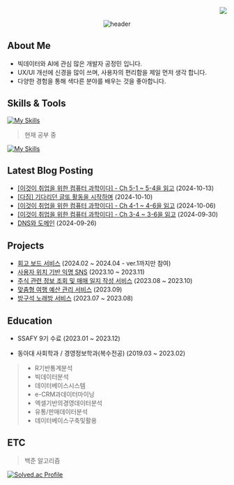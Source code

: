 <p align="end">
 <a href="https://hits.seeyoufarm.com"><img src="https://hits.seeyoufarm.com/api/count/incr/badge.svg?url=https%3A%2F%2Fgithub.com%2Fjeongmin59&count_bg=%2349D9D2&title_bg=%238C8C8C&icon=&icon_color=%23E7E7E7&title=%E2%9C%A8&edge_flat=false"/></a>
</p>
<div align="center">
  
  ![header](https://capsule-render.vercel.app/api?type=venom&color=gradient&customColorList=2&stroke=000000&strokeWidth=0.5&height=150&section=header&text=Hi!%20I'm%20Jeongmin😉&fontSize=50)

</div>

## About Me

- 빅데이터와 AI에 관심 많은 개발자 공정민 입니다.
- UX/UI 개선에 신경을 많이 쓰며, 사용자의 편리함을 제일 먼저 생각 합니다.
- 다양한 경험을 통해 색다른 분야를 배우는 것을 좋아합니다.

## Skills & Tools
[![My Skills](https://skillicons.dev/icons?i=react,ts,tailwind,vscode,figma,notion,git)](https://skillicons.dev)

> 현재 공부 중

[![My Skills](https://skillicons.dev/icons?i=supabase,next,java,spring)](https://skillicons.dev)


## Latest Blog Posting
<!-- TISTORY:START -->
- [[이것이 취업을 위한 컴퓨터 과학이다] - Ch 5-1 ~ 5-4을 읽고](https://dev-jeongmin.tistory.com/36) (2024-10-13)
- [[다짐] 기다리던 글또 활동을 시작하며](https://dev-jeongmin.tistory.com/35) (2024-10-10)
- [[이것이 취업을 위한 컴퓨터 과학이다] - Ch 4-1 ~ 4-6을 읽고](https://dev-jeongmin.tistory.com/34) (2024-10-06)
- [[이것이 취업을 위한 컴퓨터 과학이다] - Ch 3-4 ~ 3-6을 읽고](https://dev-jeongmin.tistory.com/33) (2024-09-30)
- [DNS와 도메인](https://dev-jeongmin.tistory.com/32) (2024-09-26)
<!-- TISTORY:END -->

## Projects

- [회고 보드 서비스](https://github.com/jeongmin59/past-forward-frontend) (2024.02 ~ 2024.04 - ver.1까지만 참여)
- [사용자 위치 기반 익명 SNS](https://github.com/jeongmin59/donggam) (2023.10 ~ 2023.11)
- [주식 관련 정보 조회 및 매매 일지 작성 서비스](https://github.com/jeongmin59/antoday) (2023.08 ~ 2023.10)
- [맞춤형 여행 예산 관리 서비스](https://github.com/jeongmin59/ShinhanHack_SawSim) (2023.09)
- [방구석 노래방 서비스](https://github.com/jeongmin59/ssarout) (2023.07 ~ 2023.08)


## Education
- SSAFY 9기 수료 (2023.01 ~ 2023.12)

- 동아대 사회학과 / 경영정보학과(복수전공) (2019.03 ~ 2023.02)

> - R기반통계분석
> - 빅데이터분석
> - 데이터베이스시스템
> - e-CRM과데이터마이닝
> - 엑셀기반의경영데이터분석
> - 유통/판매데이터분석
> - 데이터베이스구축및활용

## ETC

> 백준 알고리즘


[![Solved.ac Profile](http://mazassumnida.wtf/api/generate_badge?boj=jmgong59)](https://solved.ac/jmgong59)
